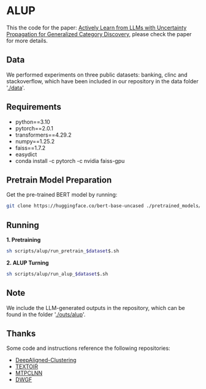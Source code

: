 # ALUP

This the code for the paper: [Actively Learn from LLMs with Uncertainty Propagation for Generalized Category Discovery](https://aclanthology.org/2024.naacl-long.434.pdf), please check the paper for more details.

## Data

We performed experiments on three public datasets: banking, clinc and stackoverflow, which have been included in our repository in the data folder '[./data](./data/)'.

## Requirements
- python==3.10
- pytorch==2.0.1
- transformers==4.29.2
- numpy==1.25.2
- faiss==1.7.2
- easydict
- conda install -c pytorch -c nvidia faiss-gpu

## Pretrain Model Preparation

Get the pre-trained BERT model by running:
```bash
git clone https://huggingface.co/bert-base-uncased ./pretrained_models/bert
```

## Running

**1. Pretraining**
```bash
sh scripts/alup/run_pretrain_$dataset$.sh
```

**2. ALUP Turning**
```bash
sh scripts/alup/run_alup_$dataset$.sh 
```

## Note

We include the LLM-generated outputs in the repository, which can be found in the folder '[./outs/alup](./outs/alup)'.

## Thanks

Some code and instructions reference the following repositories:
- [DeepAligned-Clustering](https://github.com/thuiar/DeepAligned-Clustering)
- [TEXTOIR](https://github.com/thuiar/TEXTOIR)
- [MTPCLNN](https://github.com/fanolabs/NID_ACLARR2022)
- [DWGF](https://github.com/yibai-shi/DWGF)
